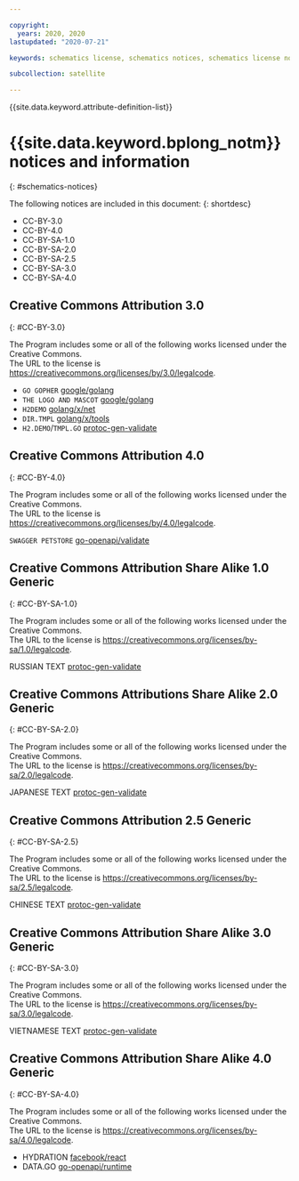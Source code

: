 ```yaml
---

copyright:
  years: 2020, 2020
lastupdated: "2020-07-21"

keywords: schematics license, schematics notices, schematics license notices

subcollection: satellite

---
```


{{site.data.keyword.attribute-definition-list}}

# {{site.data.keyword.bplong_notm}} notices and information
{: #schematics-notices}

The following notices are included in this document:
{: shortdesc}

- CC-BY-3.0 
- CC-BY-4.0 
- CC-BY-SA-1.0  
- CC-BY-SA-2.0  
- CC-BY-SA-2.5  
- CC-BY-SA-3.0  
- CC-BY-SA-4.0 

## Creative Commons Attribution 3.0
{: #CC-BY-3.0}

The Program includes some or all of the following works licensed under the Creative Commons. <br>
The URL to the license is https://creativecommons.org/licenses/by/3.0/legalcode. 

- `GO GOPHER` [google/golang](https://storage.googleapis.com/golang/go1.14.2.linux-amd64.tar.gz)
- `THE LOGO AND MASCOT` [google/golang](https://storage.googleapis.com/golang/go1.14.2.linux-amd64.tar.gz)
- `H2DEMO` [golang/x/net](https://github.com/golang/net/commit/d3edc9973b7eb1fb302b0ff2c62357091cea9a30)
- `DIR.TMPL` [golang/x/tools](https://github.com/golang/tools/commit/de023d59a5d12fe28f29c985eb1f744aae7e7d73)
- `H2.DEMO`/`TMPL.GO` [protoc-gen-validate](https://codeload.github.com/envoyproxy/protoc-gen-validate/zip/v0.1.0)

## Creative Commons Attribution 4.0
{: #CC-BY-4.0}

The Program includes some or all of the following works licensed under the Creative Commons. <br>
The URL to the license is https://creativecommons.org/licenses/by/4.0/legalcode. 

`SWAGGER PETSTORE` [go-openapi/validate](https://github.com/go-openapi/validate/releases/tag/v0.19.8)

## Creative Commons Attribution Share Alike 1.0 Generic
{: #CC-BY-SA-1.0}

The Program includes some or all of the following works licensed under the Creative Commons. <br>
The URL to the license is https://creativecommons.org/licenses/by-sa/1.0/legalcode. 

RUSSIAN TEXT [protoc-gen-validate](https://codeload.github.com/envoyproxy/protoc-gen-validate/zip/v0.1.0)

## Creative Commons Attributions Share Alike 2.0 Generic
{: #CC-BY-SA-2.0}

The Program includes some or all of the following works licensed under the Creative Commons. <br>
The URL to the license is https://creativecommons.org/licenses/by-sa/2.0/legalcode. 

JAPANESE TEXT [protoc-gen-validate](https://codeload.github.com/envoyproxy/protoc-gen-validate/zip/v0.1.0)

## Creative Commons Attribution 2.5 Generic
{: #CC-BY-SA-2.5}

The Program includes some or all of the following works licensed under the Creative Commons. <br>
The URL to the license is https://creativecommons.org/licenses/by-sa/2.5/legalcode. 

CHINESE TEXT [protoc-gen-validate](https://codeload.github.com/envoyproxy/protoc-gen-validate/zip/v0.1.0)

## Creative Commons Attribution Share Alike 3.0 Generic
{: #CC-BY-SA-3.0}

The Program includes some or all of the following works licensed under the Creative Commons. <br>
The URL to the license is https://creativecommons.org/licenses/by-sa/3.0/legalcode. 

VIETNAMESE TEXT [protoc-gen-validate](https://codeload.github.com/envoyproxy/protoc-gen-validate/zip/v0.1.0)

## Creative Commons Attribution Share Alike 4.0 Generic
{: #CC-BY-SA-4.0}

The Program includes some or all of the following works licensed under the Creative Commons. <br>
The URL to the license is https://creativecommons.org/licenses/by-sa/4.0/legalcode. 

- HYDRATION [facebook/react](https://codeload.github.com/facebook/react/zip/16.8.6)
- DATA.GO [go-openapi/runtime](https://github.com/go-openapi/runtime/releases/tag/v0.19.15)


